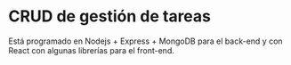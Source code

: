 # CRUD de gestión de tareas

Está programado en Nodejs + Express + MongoDB para el back-end y con React con algunas librerías para el front-end.